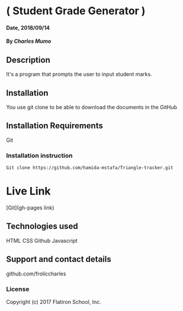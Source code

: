 # ( Student Grade Generator )

#### Date, 2018/09/14

#### By *Charles Mumo*

## Description
It's a program that prompts the user to input student marks.

## Installation
You use git clone to be able to download the documents in the GitHub

## Installation Requirements
Git

### Installation instruction
```
Git clone https://github.com/hamida-mstafa/Triangle-tracker.git

```

# Live Link
[Git](gh-pages link)

## Technologies used
HTML
CSS
Github
Javascript

## Support and contact details
github.com/froliccharles

### License
Copyright (c) 2017 Flatiron School, Inc.


